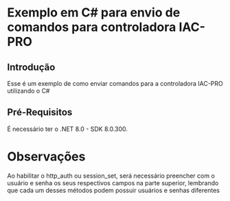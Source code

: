 # Exemplo em C# para envio de comandos para controladora IAC-PRO
## **Introdução**
Esse é um exemplo de como enviar comandos para a controladora IAC-PRO utilizando o C#
## Pré-Requisitos
É necessário ter o .NET 8.0 - SDK 8.0.300.
# Observações
Ao habilitar o http_auth ou session_set, será necessário preencher com o usuário e senha os seus respectivos campos na parte superior, lembrando que cada um desses métodos podem possuir usuários e senhas diferentes